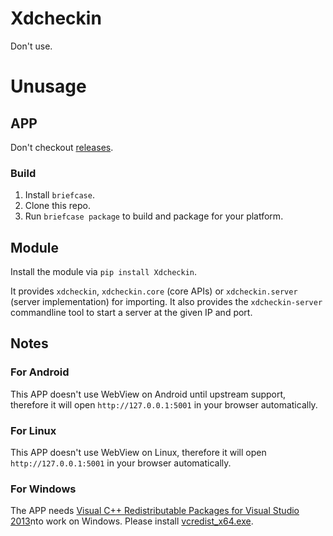 # Xdcheckin
Don't use.

# Unusage
## APP
Don't checkout [releases](https://github.com/Pairman/Xdcheckin/releases/).

### Build
1. Install ```briefcase```.<br>
2. Clone this repo.<br>
3. Run ```briefcase package``` to build and package for your platform.


## Module
Install the module via ```pip install Xdcheckin```.

It provides ```xdcheckin```, ```xdcheckin.core``` (core APIs) or ```xdcheckin.server``` (server implementation) for importing. It also provides the ```xdcheckin-server``` commandline tool to start a server at the given IP and port.

## Notes
### For Android
This APP doesn't use WebView on Android until upstream support, therefore it will open ```http://127.0.0.1:5001``` in your browser automatically.

### For Linux
This APP doesn't use WebView on Linux, therefore it will open ```http://127.0.0.1:5001``` in your browser automatically.

### For Windows
The APP needs [Visual C++ Redistributable Packages for Visual Studio 2013](https://www.microsoft.com/en-US/download/details.aspx?id=40784)nto work on Windows. Please install [vcredist_x64.exe](https://download.microsoft.com/download/c/c/2/cc2df5f8-4454-44b4-802d-5ea68d086676/vcredist_x64.exe).
